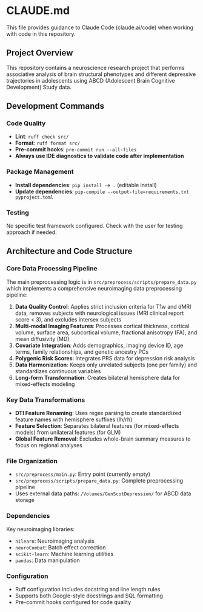 # CLAUDE.md

This file provides guidance to Claude Code (claude.ai/code) when working with code in this repository.

## Project Overview

This repository contains a neuroscience research project that performs associative analysis of brain structural phenotypes and different depressive trajectories in adolescents using ABCD (Adolescent Brain Cognitive Development) Study data.

## Development Commands

### Code Quality

- **Lint**: `ruff check src/`
- **Format**: `ruff format src/`
- **Pre-commit hooks**: `pre-commit run --all-files`
- **Always use IDE diagnostics to validate code after implementation**

### Package Management

- **Install dependencies**: `pip install -e .` (editable install)
- **Update dependencies**: `pip-compile --output-file=requirements.txt pyproject.toml`

### Testing

No specific test framework configured. Check with the user for testing approach if needed.

## Architecture and Code Structure

### Core Data Processing Pipeline

The main preprocessing logic is in `src/preprocess/scripts/prepare_data.py` which implements a comprehensive neuroimaging data preprocessing pipeline:

1. **Data Quality Control**: Applies strict inclusion criteria for T1w and dMRI data, removes subjects with neurological issues (MRI clinical report score < 3), and excludes intersex subjects
2. **Multi-modal Imaging Features**: Processes cortical thickness, cortical volume, surface area, subcortical volume, fractional anisotropy (FA), and mean diffusivity (MD)
3. **Covariate Integration**: Adds demographics, imaging device ID, age terms, family relationships, and genetic ancestry PCs
4. **Polygenic Risk Scores**: Integrates PRS data for depression risk analysis
5. **Data Harmonization**: Keeps only unrelated subjects (one per family) and standardizes continuous variables
6. **Long-form Transformation**: Creates bilateral hemisphere data for mixed-effects modeling

### Key Data Transformations

- **DTI Feature Renaming**: Uses regex parsing to create standardized feature names with hemisphere suffixes (lh/rh)
- **Feature Selection**: Separates bilateral features (for mixed-effects models) from unilateral features (for GLM)
- **Global Feature Removal**: Excludes whole-brain summary measures to focus on regional analyses

### File Organization

- `src/preprocess/main.py`: Entry point (currently empty)
- `src/preprocess/scripts/prepare_data.py`: Complete preprocessing pipeline
- Uses external data paths: `/Volumes/GenScotDepression/` for ABCD data storage

### Dependencies

Key neuroimaging libraries:

- `nilearn`: Neuroimaging analysis
- `neuroCombat`: Batch effect correction
- `scikit-learn`: Machine learning utilities
- `pandas`: Data manipulation

### Configuration

- Ruff configuration includes docstring and line length rules
- Supports both Google-style docstrings and SQL formatting
- Pre-commit hooks configured for code quality

